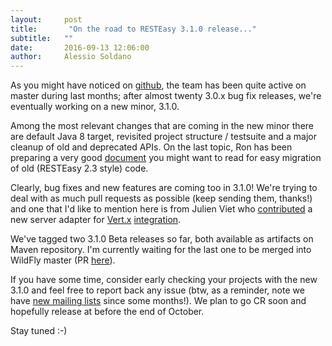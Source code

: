 ```yaml
---
layout:     post
title:       "On the road to RESTEasy 3.1.0 release..."
subtitle:   ""
date:       2016-09-13 12:06:00
author:     Alessio Soldano
---
```


As you might have noticed on [github](https://github.com/resteasy/resteasy), the team has been quite active on master during last months; after almost twenty 3.0.x bug fix releases, we&#39;re eventually working on a new minor, 3.1.0.

Among the most relevant changes that are coming in the new minor there are default Java 8 target, revisited project structure / testsuite and a major cleanup of old and deprecated APIs. On the last topic, Ron has been preparing a very good [document](https://docs.jboss.org/resteasy/docs/resteasy-upgrade-guide-en-US.pdf) you might want to read for easy migration of old (RESTEasy 2.3 style) code.

Clearly, bug fixes and new features are coming too in 3.1.0! We&#39;re trying to deal with as much pull requests as possible (keep sending them, thanks!) and one that I&#39;d like to mention here is from Julien Viet who [contributed](https://github.com/resteasy/resteasy/pull/868) a new server adapter for [Vert.x](https://vertx.io/) [integration](https://issues.redhat.com/browse/RESTEASY-1453).

We&#39;ve tagged two 3.1.0 Beta releases so far, both available as artifacts on Maven repository. I&#39;m currently waiting for the last one to be merged into WildFly master (PR [here](https://github.com/wildfly/wildfly/pull/9181)).

If you have some time, consider early checking your projects with the new 3.1.0 and feel free to report back any issue (btw, as a reminder, note we have [new mailing lists](https://resteasy.jboss.org/mailinglists) since some months!). We plan to go CR soon and hopefully release at before the end of October.

Stay tuned :-)
